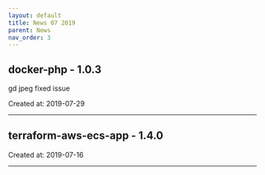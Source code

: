 ```yaml
---
layout: default
title: News 07 2019
parent: News
nav_order: 3
---
```




## docker-php - 1.0.3
gd jpeg fixed issue

Created at: 2019-07-29

---


## terraform-aws-ecs-app - 1.4.0


Created at: 2019-07-16

---

